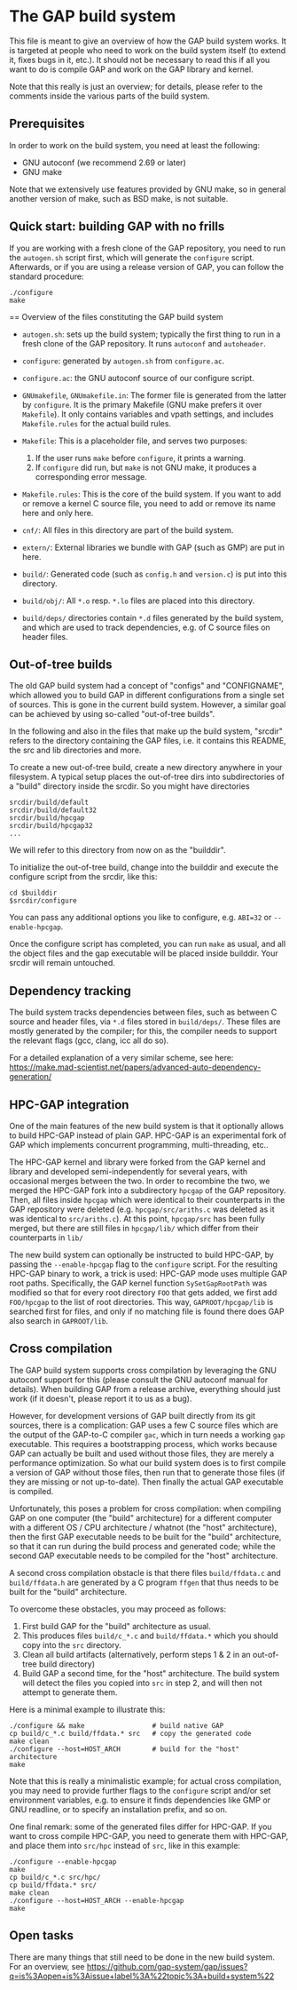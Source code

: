 # The GAP build system

This file is meant to give an overview of how the GAP build system works. It
is targeted at people who need to work on the build system itself (to extend
it, fixes bugs in it, etc.). It should not be necessary to read this if all
you want to do is compile GAP and work on the GAP library and kernel.

Note that this really is just an overview; for details, please refer to the
comments inside the various parts of the build system.


## Prerequisites

In order to work on the build system, you need at least the following:

* GNU autoconf (we recommend 2.69 or later)
* GNU make

Note that we extensively use features provided by GNU make, so in general
another version of make, such as BSD make, is not suitable.


## Quick start: building GAP with no frills

If you are working with a fresh clone of the GAP repository, you need to
run the `autogen.sh` script first, which will generate the `configure`
script. Afterwards, or if you are using a release version of GAP, you
can follow the standard procedure:

    ./configure
    make


== Overview of the files constituting the GAP build system

* `autogen.sh`: sets up the build system; typically the first thing to run in
  a fresh clone of the GAP repository. It runs `autoconf` and `autoheader`.

* `configure`: generated by `autogen.sh` from `configure.ac`.

* `configure.ac`: the GNU autoconf source of our configure script.

* `GNUmakefile`, `GNUmakefile.in`: The former file is generated from the
  latter by `configure`. It is the primary Makefile (GNU make prefers it
  over `Makefile`). It only contains variables and vpath settings, and
  includes `Makefile.rules` for the actual build rules.

* `Makefile`: This is a placeholder file, and serves two purposes:
   1. If the user runs `make` before `configure`, it prints a warning.
   2. If `configure` did run, but `make` is not GNU make, it produces
      a corresponding error message.

* `Makefile.rules`: This is the core of the build system. If you want
  to add or remove a kernel C source file, you need to add or remove
  its name here and only here.

* `cnf/`: All files in this directory are part of the build system.

* `extern/`: External libraries we bundle with GAP (such as GMP) are
  put in here.

* `build/`: Generated code (such as `config.h` and `version.c`) is put
  into this directory.

* `build/obj/`: All `*.o` resp. `*.lo` files are placed into this directory.

- `build/deps/` directories contain `*.d` files generated by the build system,
  and which are used to track dependencies, e.g. of C source files on header
  files.


## Out-of-tree builds

The old GAP build system had a concept of "configs" and "CONFIGNAME", which
allowed you to build GAP in different configurations from a single set of
sources. This is gone in the current build system. However, a similar goal can
be achieved by using so-called "out-of-tree builds".

In the following and also in the files that make up the build system, "srcdir"
refers to the directory containing the GAP files, i.e. it contains this
README, the src and lib directories and more.

To create a new out-of-tree build, create a new directory anywhere
in your filesystem. A typical setup places the out-of-tree dirs into
subdirectories of a "build" directory inside the srcdir. So you might
have directories

    srcdir/build/default
    srcdir/build/default32
    srcdir/build/hpcgap
    srcdir/build/hpcgap32
    ...

We will refer to this directory from now on as the "builddir".

To initialize the out-of-tree build, change into the builddir and
execute the configure script from the srcdir, like this:

    cd $builddir
    $srcdir/configure

You can pass any additional options you like to configure, e.g. `ABI=32`
or `--enable-hpcgap`.

Once the configure script has completed, you can run `make` as usual,
and all the object files and the gap executable will be placed inside
builddir. Your srcdir will remain untouched.


## Dependency tracking

The build system tracks dependencies between files, such as between C source and
header files, via `*.d` files stored in `build/deps/`.
These files are mostly generated by the compiler; for this, the compiler needs
to support the relevant flags (gcc, clang, icc all do so).

For a detailed explanation of a very similar scheme, see here:
<https://make.mad-scientist.net/papers/advanced-auto-dependency-generation/>


## HPC-GAP integration

One of the main features of the new build system is that it optionally allows
to build HPC-GAP instead of plain GAP. HPC-GAP is an experimental fork of GAP
which implements concurrent programming, multi-threading, etc..

The HPC-GAP kernel and library were forked from the GAP kernel and library and
developed semi-independently for several years, with occasional merges between
the two. In order to recombine the two, we merged the HPC-GAP fork into a
subdirectory `hpcgap` of the GAP repository.  Then, all files inside `hpcgap`
which were identical to their counterparts in the GAP repository were deleted
(e.g. `hpcgap/src/ariths.c` was deleted as it was identical to `src/ariths.c`).
At this point, `hpcgap/src` has been fully merged, but there are still files
in `hpcgap/lib/` which differ from their counterparts in `lib/`

The new build system can optionally be instructed to build HPC-GAP, by
passing the `--enable-hpcgap` flag to the `configure` script. For the
resulting HPC-GAP binary to work, a trick is used:  HPC-GAP mode uses multiple
GAP root paths. Specifically, the GAP kernel function `SySetGapRootPath` was
modified so that for every root directory `FOO` that gets added, we first add
`FOO/hpcgap` to the list of root directories. This way, `GAPROOT/hpcgap/lib`
is searched first for files, and only if no matching file is found there does
GAP also search in `GAPROOT/lib`.


## Cross compilation

The GAP build system supports cross compilation by leveraging the GNU autoconf
support for this (please consult the GNU autoconf manual for details).
When building GAP from a release archive, everything should just work (if
it doesn't, please report it to us as a bug).

However, for development versions of GAP built directly from its git sources,
there is a complication: GAP uses a few C source files which are the output of
the GAP-to-C compiler `gac`, which in turn needs a working `gap` executable.
This requires a bootstrapping process, which works because GAP can actually be
built and used without those files, they are merely a performance
optimization. So what our build system does is to first compile a version of
GAP without those files, then run that to generate those files (if they are
missing or not up-to-date). Then finally the actual GAP executable is compiled.

Unfortunately, this poses a problem for cross compilation: when compiling GAP
on one computer (the "build" architecture) for a different computer with a
different OS / CPU architecture / whatnot (the "host" architecture), then the
first GAP executable needs to be built for the "build" architecture, so that
it can run during the build process and generated code; while the second GAP
executable needs to be compiled for the "host" architecture.

A second cross compilation obstacle is that there files `build/ffdata.c` and
`build/ffdata.h` are generated by a C program `ffgen` that thus needs to be
built for the "build" architecture.

To overcome these obstacles, you may proceed as follows:

1. First build GAP for the "build" architecture as usual.
2. This produces files `build/c_*.c` and `build/ffdata.*` which you should
   copy into the `src` directory.
3. Clean all build artifacts (alternatively, perform steps 1 & 2 in an
   out-of-tree build directory)
3. Build GAP a second time, for the "host" architecture. The build system
   will detect the files you copied into `src` in step 2, and will then not
   attempt to generate them.

Here is a minimal example to illustrate this:

    ./configure && make                 # build native GAP
    cp build/c_*.c build/ffdata.* src   # copy the generated code
    make clean
    ./configure --host=HOST_ARCH        # build for the "host" architecture
    make

Note that this is really a minimalistic example; for actual cross compilation,
you may need to provide further flags to the `configure` script and/or set
environment variables, e.g. to ensure it finds dependencies like GMP or GNU
readline, or to specify an installation prefix, and so on.

One final remark: some of the generated files differ for HPC-GAP. If you want
to cross compile HPC-GAP, you need to generate them with HPC-GAP, and place
them into `src/hpc` instead of `src`, like in this example:

    ./configure --enable-hpcgap
    make
    cp build/c_*.c src/hpc/
    cp build/ffdata.* src/
    make clean
    ./configure --host=HOST_ARCH --enable-hpcgap
    make


## Open tasks

There are many things that still need to be done in the new build system. For
an overview, see
<https://github.com/gap-system/gap/issues?q=is%3Aopen+is%3Aissue+label%3A%22topic%3A+build+system%22>
